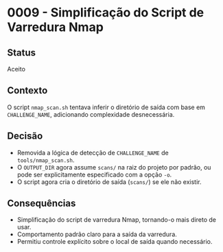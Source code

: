 # 0009 - Simplificação do Script de Varredura Nmap

## Status
Aceito

## Contexto
O script `nmap_scan.sh` tentava inferir o diretório de saída com base em `CHALLENGE_NAME`, adicionando complexidade desnecessária.

## Decisão
- Removida a lógica de detecção de `CHALLENGE_NAME` de `tools/nmap_scan.sh`.
- O `OUTPUT_DIR` agora assume `scans/` na raiz do projeto por padrão, ou pode ser explicitamente especificado com a opção `-o`.
- O script agora cria o diretório de saída (`scans/`) se ele não existir.

## Consequências
- Simplificação do script de varredura Nmap, tornando-o mais direto de usar.
- Comportamento padrão claro para a saída da varredura.
- Permitiu controle explícito sobre o local de saída quando necessário.